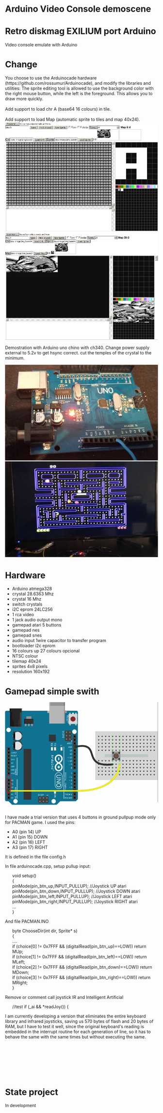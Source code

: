 # Arduino Video Console demoscene
<h1>Retro diskmag EXILIUM port Arduino</h1>
Video console emulate with Arduino

<h1>Change</h1>
You choose to use the Arduinocade hardware (https://github.com/rossumur/Arduinocade), and modify the libraries and utilities:
The sprite editing tool is allowed to use the background color with the right mouse button, while the left is the foreground. This allows you to draw more quickly.
<br><br>
Add support to load chr A (base64 16 colours) in tile.
<br><br>
Add support to load Map (automatic sprite to tiles and map 40x24).
<center><img src="previewArduinocade.png"></center>
<center><img src="previewMap.png"></center>

Demostration with Arduino uno chino with ch340. Change power supply external to 5.2v to get hsync correct. cut the temples of the crystal to the minimum.
<center><img src='https://github.com/rpsubc8/ArduinoVideoConsole/blob/master/arduinochinoAlimentacionExterna.jpg'></center>

<center><img src='https://github.com/rpsubc8/ArduinoVideoConsole/blob/master/chinocolor.jpg'></center>

<h1>Hardware</h1>
<ul>
 <li>Arduino atmega328</li>
 <li>crystal 28.6363 Mhz</li>
 <li>crystal 16 Mhz</li>
 <li>switch crystals</li>
 <li>i2C eprom 24LC256</li>
 <li>1 rca video</li>
 <li>1 jack audio output mono</li>
 <li>gamepad atari 5 buttons</li>
 <li>gamepad nes</li>
 <li>gamepad snes</li>
 <li>audio input 1wire capacitor to transfer program</li>
 <li>bootloader i2c eprom</li>
 <li>16 colours up 27 colours opcional</li>
 <li>NTSC colour</li>
 <li>tilemap 40x24</li>
 <li>sprites 4x8 pixels</li>
 <li>resolution 160x192</li>
</ul>


<h1>Gamepad simple swith</h1>
<center><img src="BotonesAtari.png"></center>
I have made a trial version that uses 4 buttons in ground pullpup mode only for PACMAN game. I used the pins:
<ul>
 <li>A0 (pin 14) UP</li>
 <li>A1 (pin 15) DOWN</li>
 <li>A2 (pin 16) LEFT</li>
 <li>A3 (pin 17) RIGHT</li>
</ul>

It is defined in the file config.h

In file arduinocade.cpp, setup pullup input:
<ul>
void setup()<br>
{<br>
    pinMode(pin_btn_up,INPUT_PULLUP); //Joystick UP atari<br>
    pinMode(pin_btn_down,INPUT_PULLUP); //Joystick DOWN atari<br>
    pinMode(pin_btn_left,INPUT_PULLUP); //Joystick LEFT atari<br>
    pinMode(pin_btn_right,INPUT_PULLUP); //Joystick RIGHT atari<br>
    ...<br>
}<br>
</ul>
</code>

And file PACMAN.INO
<ul>
byte ChooseDir(int dir, Sprite* s)<br>
{<br>
 ....<br>
            if (choice[0] != 0x7FFF && (digitalRead(pin_btn_up)==LOW)) return MUp;<br>
            if (choice[1] != 0x7FFF && (digitalRead(pin_btn_left)==LOW)) return MLeft;<br>
            if (choice[2] != 0x7FFF && (digitalRead(pin_btn_down)==LOW)) return MDown;<br>
            if (choice[3] != 0x7FFF && (digitalRead(pin_btn_right)==LOW)) return MRight;<br>
}<br>
</ul>

Remove or comment call joystick IR and Intelligent Artificial
<ul>
 //test        if (_ai && *readJoy()) {<br>
</ul>

I am currently developing a version that eliminates the entire keyboard library and infrared joysticks, saving us 570 bytes of flash and 20 bytes of RAM, but I have to test it well, since the original keyboard's reading is embedded in the interrupt routine for each generation of line, so it has to behave the same with the same times but without executing the same.

<br><br><br><br><br><br>

<!--<h1>First prototype (deprecated)</h1>
Minimum videoconsole (one chip) ARDUINO (ATMEGA 328P) with video TV output (DAC R2R 4 bits 16 colors grayscale), and sound (DAC R2R 4 bits)<br>
<img src='https://github.com/rpsubc8/ArduinoVideoConsole/blob/master/previewVideoconsola.png'>
<img src='https://github.com/rpsubc8/ArduinoVideoConsole/blob/master/previewVideoconsola2.png'>
<img src='https://github.com/rpsubc8/ArduinoVideoConsole/blob/master/previewVideoconsola3.png'><br>
Parser emulator in Javascript, which allows you to generate a game with the different video modes:
<ul>
 <li>84x48 (framebuffer 4 and 8 colors)</li>
 <li>84x64 (framebuffer 4 colors)</li>
 <li>96x64 (framebuffer 4 colors)</li>
 <li>96x96 (tiles)</li>
 <li>128x96 (tiles)</li>
 <li>128x128 (tiles)</li>
 <li>256x128 (tiles)</li>
 <li>480x240 (tiles)</li>
</ul>
 Tiles mode combination with framebuffer.<br>
 With code in JS and P5JS, video output can be simulated, allowing intermediate C code for Arduino, which can later be compiled and viewed in real chip.<br><br>
 It uses a hardware similar to the TVOUT of arduino, but with multiple improvements, to be able to support 16 shades of gray.<br><br>
 Old diskmag <a href='http://www.pouet.net/prod.php?which=5967'>EXILIUM</a> port for minimal hardware chip ATMEGA328 (32 KB) gfx text mode.
-->


<h1>State project</h1>
In development

<!--
Videoconsola minima (un solo chip) ARDUINO (ATMEGA 328P) con salida de video TV (DAC R2R 4 bits 16 colours escala de grises), and sound (DAC R2R 4 bits)
Emulador Parser en Javascript, que permite generar un juego con los diferentes modos de videos:
<ul>
 <li>84x48 (framebuffer 4 y 8 colores)</li>
 <li>84x64 (framebuffer 4 colores)</li>
 <li>96x64 (framebuffer 4 colores)</li>
 <li>96x96 (tiles)</li>
 <li>128x96 (tiles)</li>
 <li>128x128 (tiles)</li>
 <li>256x128 (tiles)</li>
 <li>480x240 (tiles)</li>
 </ul>
 Combinacion de modo Tiles con framebuffer.
-->
 <!--Con codigo en JS y P5JS, se puede simular la salida de video, permitiendo generar código intermedio en C para Arduino, que posteriormente se puede compilar y ver en chip real.-->

 <!--Se utiliza un hardware similar al TVOUT de arduino, pero con múltiples mejoras, al poder soportar 16 tonalidades de gris.
 Se portará la vieja diskmag multiplataforma EXILIUM de mi grupo SLIDERS a un chip ATMEGA328 (32 KB).
-->
